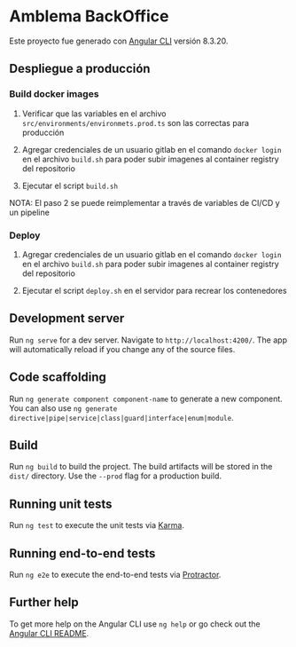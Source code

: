 # Amblema BackOffice

Este proyecto fue generado con [Angular CLI](https://github.com/angular/angular-cli) versión 8.3.20.

## Despliegue a producción

### Build docker images

1. Verificar que las variables en el archivo `src/environments/environmets.prod.ts` son las correctas para producción

2. Agregar credenciales de un usuario gitlab en el comando `docker login` en el archivo `build.sh` para poder subir imagenes al container registry del repositorio

3. Ejecutar el script `build.sh`

  NOTA: El paso 2 se puede reimplementar a través de variables de CI/CD y un pipeline

### Deploy

1. Agregar credenciales de un usuario gitlab en el comando `docker login` en el archivo `build.sh` para poder subir imagenes al container registry del repositorio

2. Ejecutar el script `deploy.sh` en el servidor para recrear los contenedores

## Development server

Run `ng serve` for a dev server. Navigate to `http://localhost:4200/`. The app will automatically reload if you change any of the source files.

## Code scaffolding

Run `ng generate component component-name` to generate a new component. You can also use `ng generate directive|pipe|service|class|guard|interface|enum|module`.

## Build

Run `ng build` to build the project. The build artifacts will be stored in the `dist/` directory. Use the `--prod` flag for a production build.

## Running unit tests

Run `ng test` to execute the unit tests via [Karma](https://karma-runner.github.io).

## Running end-to-end tests

Run `ng e2e` to execute the end-to-end tests via [Protractor](http://www.protractortest.org/).

## Further help

To get more help on the Angular CLI use `ng help` or go check out the [Angular CLI README](https://github.com/angular/angular-cli/blob/master/README.md).

